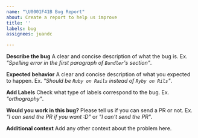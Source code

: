 ```yaml
---
name: "\U0001F41B Bug Report"
about: Create a report to help us improve
title: ''
labels: bug
assignees: juandc

---
```


**Describe the bug**
A clear and concise description of what the bug is.
Ex. _"Spelling error in the first paragraph of `Bundler`'s section"_.

**Expected behavior**
A clear and concise description of what you expected to happen.
Ex. _"Should be `Ruby on Rails` instead of `Ryby on Rils`"_.

**Add Labels**
Check what type of labels correspond to the bug.
Ex. _"orthography"_.

**Would you work in this bug?**
Please tell us if you can send a PR or not.
Ex. _"I can send the PR if you want :D"_ or _"I can't send the PR"_.

**Additional context**
Add any other context about the problem here.

